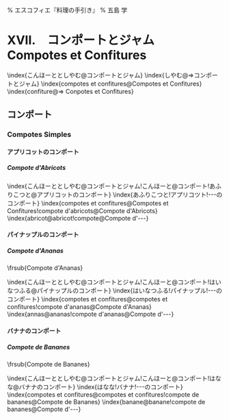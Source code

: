 % エスコフィエ『料理の手引き』
% 五島 学


# XVII.　コンポートとジャム　Compotes et Confitures

\index{こんほーととしやむ@コンポートとジャム}
\index{しやむ@⇒コンポートとジャム}
\index{compotes et confitures@Compotes et Confitures}
\index{confiture@⇒ Conpotes et Confitures}


## コンポート

### Compotes Simples



#### アプリコットのコンポート

##### Compote d'Abricots

\index{こんほーととしやむ@コンポートとジャム!こんほーと@コンポート!あふりこつと@アプリコットのコンポート}
\index{あふりこつと!アプリコツト!---のコンポート}
\index{compotes et confitures@Compotes et Confitures!compote d'abricots@Compote d'Abricots}
\index{abricot@abricot!compote@Compote d'---}


#### パイナップルのコンポート

##### Compote d'Ananas

\frsub{Compote d'Ananas}

\index{こんほーととしやむ@コンポートとジャム!こんほーと@コンポート!はいなつふる@パイナップルのコンポート}
\index{はいなつふる!パイナップル!---のコンポート}
\index{compotes et confitures@compotes et confitures!compote d'ananas@Compote d'Ananas}
\index{annas@ananas!compote d'ananas@Compote d'---}


#### バナナのコンポート

##### Compote de Bananes

\frsub{Compote de Bananes}

\index{こんほーととしやむ@コンポートとジャム!こんほーと@コンポート!はなな@バナナのコンポート}
\index{はなな!バナナ!---のコンポート}
\index{compotes et confitures@compotes et confitures!compote de bananes@Compote de Bananes}
\index{banane@banane!compote de bananes@Compote d'---}
